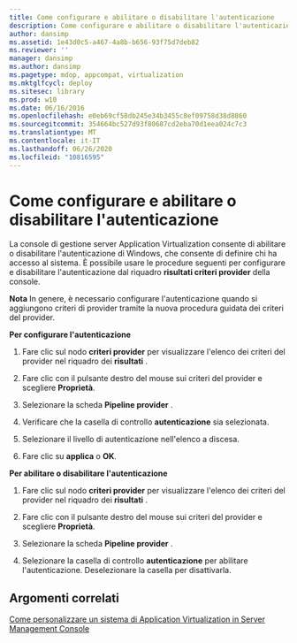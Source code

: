 ```yaml
---
title: Come configurare e abilitare o disabilitare l'autenticazione
description: Come configurare e abilitare o disabilitare l'autenticazione
author: dansimp
ms.assetid: 1e43d0c5-a467-4a8b-b656-93f75d7deb82
ms.reviewer: ''
manager: dansimp
ms.author: dansimp
ms.pagetype: mdop, appcompat, virtualization
ms.mktglfcycl: deploy
ms.sitesec: library
ms.prod: w10
ms.date: 06/16/2016
ms.openlocfilehash: e0eb69cf58db245e34b3455c8ef09758d38d8860
ms.sourcegitcommit: 354664bc527d93f80687cd2eba70d1eea024c7c3
ms.translationtype: MT
ms.contentlocale: it-IT
ms.lasthandoff: 06/26/2020
ms.locfileid: "10816595"
---
```

# Come configurare e abilitare o disabilitare l'autenticazione


La console di gestione server Application Virtualization consente di abilitare o disabilitare l'autenticazione di Windows, che consente di definire chi ha accesso al sistema. È possibile usare le procedure seguenti per configurare e disabilitare l'autenticazione dal riquadro **risultati criteri provider** della console.

**Nota**  In genere, è necessario configurare l'autenticazione quando si aggiungono criteri di provider tramite la nuova procedura guidata dei criteri del provider.

 

**Per configurare l'autenticazione**

1.  Fare clic sul nodo **criteri provider** per visualizzare l'elenco dei criteri del provider nel riquadro dei **risultati** .

2.  Fare clic con il pulsante destro del mouse sui criteri del provider e scegliere **Proprietà**.

3.  Selezionare la scheda **Pipeline provider** .

4.  Verificare che la casella di controllo **autenticazione** sia selezionata.

5.  Selezionare il livello di autenticazione nell'elenco a discesa.

6.  Fare clic su **applica** o **OK**.

**Per abilitare o disabilitare l'autenticazione**

1.  Fare clic sul nodo **criteri provider** per visualizzare l'elenco dei criteri del provider nel riquadro dei **risultati** .

2.  Fare clic con il pulsante destro del mouse sui criteri del provider e scegliere **Proprietà**.

3.  Selezionare la scheda **Pipeline provider** .

4.  Selezionare la casella di controllo **autenticazione** per abilitare l'autenticazione. Deselezionare la casella per disattivarla.

## Argomenti correlati


[Come personalizzare un sistema di Application Virtualization in Server Management Console](how-to-customize-an-application-virtualization-system-in-the-server-management-console.md)

 

 





